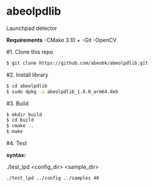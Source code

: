 # abeolpdlib
Launchpad detector

**Requirements**
-CMake 3.10 +
-Git
-OpenCV 

#1. Clone this repo
```bash
$ git clone https://github.com/abeobk/abeolpdlib.git
```
#2. Install library

```bash
$ cd abeolpdlib
$ sudo dpkg -i abeolpdlib_1.0.0_arm64.deb
```

#3. Build

```bash
$ mkdir build
$ cd build
$ cmake ..
$ make
```

#4. Test

**syntax:**

./test_lpd <config_dir> <sample_dir> <angle>

```bash
./test_lpd ../config ../samples 40
```


